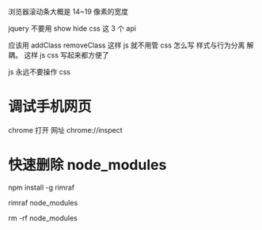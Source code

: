 浏览器滚动条大概是 14~19 像素的宽度

jquery 不要用 show hide css 这 3 个 api

应该用 addClass removeClass 这样 js 就不用管 css 怎么写 样式与行为分离 解耦。
这样 js css 写起来都方便了

js 永远不要操作 css

# 调试手机网页

chrome 打开 网址 chrome://inspect

# 快速删除 node_modules

npm install -g rimraf

rimraf node_modules

rm -rf node_modules
